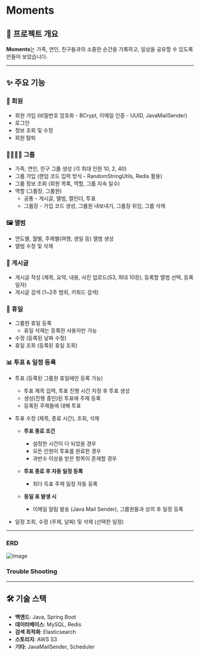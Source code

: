 # Moments

## 📖 프로젝트 개요  
**Moments**는 가족, 연인, 친구들과의 소중한 순간을 기록하고, 일상을 공유할 수 있도록 만들어 보았습니다.

---

## ✨ 주요 기능

### 🔐 회원  
- 회원 가입 (비밀번호 암호화 - BCrypt, 이메일 인증 - UUID, JavaMailSender)
- 로그인  
- 정보 조회 및 수정  
- 회원 탈퇴  

### 👨‍👩‍👧‍👦 그룹  
- 가족, 연인, 친구 그룹 생성 (각 최대 인원 10, 2, 40)  
- 그룹 가입 (랜덤 코드 입력 방식 - RandomStringUtils, Redis 활용)  
- 그룹 정보 조회 (회원 목록, 역할, 그룹 지속 일수)  
- 역할 (그룹장, 그룹원)
  - 공통 - 게시글, 앨범, 캘린더, 투표
  - 그룹장 - 가입 코드 생성, 그룹원 내보내기, 그룹장 위임, 그룹 삭제

### 🖼 앨범  
- 연도별, 월별, 주제별(여행, 생일 등) 앨범 생성  
- 앨범 수정 및 삭제  

### 📝 게시글  
- 게시글 작성 (제목, 요약, 내용, 사진 업로드(S3, 최대 10장), 등록할 앨범 선택, 등록 일자)  
- 게시글 검색 (1~2주 범위, 키워드 검색)

### 📅 휴일
- 그룹원 휴일 등록
  - 휴일 삭제는 등록한 사용자만 가능
- 수정 (등록된 날짜 수정)
- 휴일 조회 (등록된 휴일 조회) 

### 📊 투표 & 일정 등록  
- 투표 (등록된 그룹원 휴일에만 등록 가능)  
  - 투표 제목 입력, 투표 진행 시간 지정 후 투표 생성
  - 생성(진행 중인)된 투표에 주제 등록
  - 등록된 주제들에 대해 투표

- 투표 수정 (제목, 종료 시간), 조회, 삭제

  - **투표 종료 조건**  
    - 설정한 시간이 다 되었을 경우  
    - 모든 인원이 투표를 완료한 경우  
    - 과반수 이상을 받은 항목이 존재할 경우  

  - **투표 종료 후 자동 일정 등록**  
    - 최다 득표 주제 일정 자동 등록
      
  - **동일 표 발생 시**
    - 이메일 알림 발송 (Java Mail Sender), 그룹원들과 상의 후 일정 등록
   
- 일정 조회, 수정 (주제, 날짜) 및 삭제 (선택한 일정)

---
### ERD
![Image](https://github.com/user-attachments/assets/2360616d-a255-4c93-8066-793483b47ac7)

### Trouble Shooting
---



## 🛠 기술 스택  
- **백엔드**: Java, Spring Boot  
- **데이터베이스**: MySQL, Redis  
- **검색 최적화**: Elasticsearch  
- **스토리지**: AWS S3  
- **기타**: JavaMailSender, Scheduler
